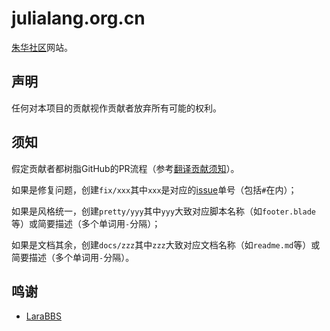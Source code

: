# julialang.org.cn
[朱华社区](http://julialang.org.cn/ "JulialangOrgCN")网站。

## 声明

任何对本项目的贡献视作贡献者放弃所有可能的权利。

## 须知

假定贡献者都树脂GitHub的PR流程（参考[翻译贡献须知](https://github.com/JulialangOrgCN/JuliaDocCN/blob/master/翻译贡献须知.md)）。

如果是修复问题，创建`fix/xxx`其中`xxx`是对应的[issue](https://github.com/JulialangOrgCN/julialang.org.cn/issues)单号（包括`#`在内）；

如果是风格统一，创建`pretty/yyy`其中`yyy`大致对应脚本名称（如`footer.blade`等）或简要描述（多个单词用`-`分隔）；

如果是文档其余，创建`docs/zzz`其中`zzz`大致对应文档名称（如`readme.md`等）或简要描述（多个单词用`-`分隔）。

## 鸣谢

- [LaraBBS](https://github.com/summerblue/larabbs/commit/aaf453c1e946720d727bd909ccb2434dadb891e1)